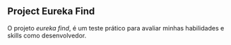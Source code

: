## Project Eureka Find

O projeto *eureka find*, é um teste prático para avaliar minhas habilidades e skills como desenvolvedor. 
